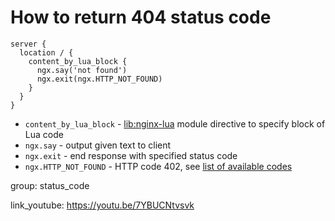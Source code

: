 # How to return 404 status code

```nginx
server {
  location / {
    content_by_lua_block {
      ngx.say('not found')
      ngx.exit(ngx.HTTP_NOT_FOUND)
    }
  }
}
```

- `content_by_lua_block` - [lib:nginx-lua](/nginx-lua/how-to-install-nginx-lua-module-in-ubuntu-ubuntuversion) module directive to specify block of Lua code
- `ngx.say` - output given text to client
- `ngx.exit` - end response with specified status code
- `ngx.HTTP_NOT_FOUND` - HTTP code 402, see [list of available codes](https://github.com/openresty/lua-nginx-module#http-status-constants)

group: status_code


link_youtube: https://youtu.be/7YBUCNtvsvk
